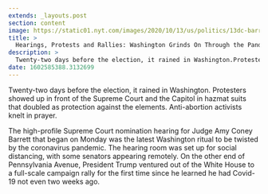 ```yaml
--- 
extends: _layouts.post 
section: content 
image: https://static01.nyt.com/images/2020/10/13/us/politics/13dc-barrett-visuals1/13dc-barrett-visuals1-facebookJumbo.jpg 
title: > 
  Hearings, Protests and Rallies: Washington Grinds On Through the Pandemic 
description: > 
  Twenty-two days before the election, it rained in Washington.Protesters showed up in front of the Supreme Court and the Capitol in hazmat suits that doubled as protection against the elements.The high-profile Supreme Court nomination hearing for Judge Amy Coney Barrett that began on Monday was the latest Washington ritual to be twisted by the coronavirus pandemic.The hearing room was set up for social distancing, with some senators appearing remotely.On the other end of Pennsylvania Avenue, President Trump ventured out of the White House to a full-scale campaign rally for the first time since he learned he had Covid-19 not even two weeks ago. 
date: 1602585388.3132699 
--- 
```

Twenty-two days before the election, it rained in Washington. Protesters showed up in front of the Supreme Court and the Capitol in hazmat suits that doubled as protection against the elements. Anti-abortion activists knelt in prayer.

The high-profile Supreme Court nomination hearing for Judge Amy Coney Barrett that began on Monday was the latest Washington ritual to be twisted by the coronavirus pandemic. The hearing room was set up for social distancing, with some senators appearing remotely. On the other end of Pennsylvania Avenue, President Trump ventured out of the White House to a full-scale campaign rally for the first time since he learned he had Covid-19 not even two weeks ago.